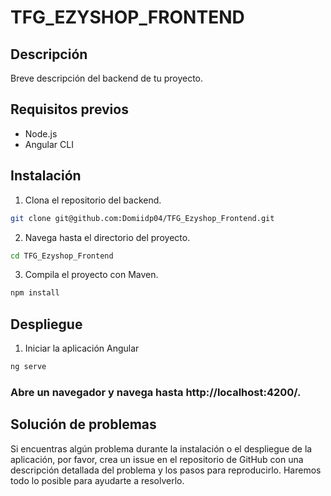 # TFG_EZYSHOP_FRONTEND

## Descripción

Breve descripción del backend de tu proyecto.

## Requisitos previos

- Node.js
- Angular CLI

## Instalación

1. Clona el repositorio del backend.
```bash
git clone git@github.com:Domiidp04/TFG_Ezyshop_Frontend.git
```

2. Navega hasta el directorio del proyecto.
```bash
cd TFG_Ezyshop_Frontend
```
3. Compila el proyecto con Maven.
```bash
npm install
```

## Despliegue
1. Iniciar la aplicación Angular
```bash
ng serve
```
### Abre un navegador y navega hasta http://localhost:4200/.

## Solución de problemas
Si encuentras algún problema durante la instalación o el despliegue de la aplicación, por favor, crea un issue en el repositorio de GitHub con una descripción detallada del problema y los pasos para reproducirlo. Haremos todo lo posible para ayudarte a resolverlo.


